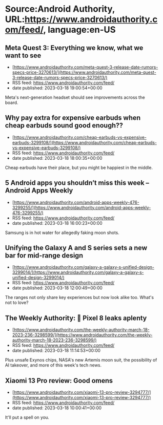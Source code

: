 # Source:Android Authority, URL:https://www.androidauthority.com/feed/, language:en-US

## Meta Quest 3: Everything we know, what we want to see
 - [https://www.androidauthority.com/meta-quest-3-release-date-rumors-specs-price-3270613/](https://www.androidauthority.com/meta-quest-3-release-date-rumors-specs-price-3270613/)
 - RSS feed: https://www.androidauthority.com/feed/
 - date published: 2023-03-18 19:00:54+00:00

Meta's next-generation headset should see improvements across the board.

## Why pay extra for expensive earbuds when cheap earbuds sound good enough??
 - [https://www.androidauthority.com/cheap-earbuds-vs-expensive-earbuds-3299108/](https://www.androidauthority.com/cheap-earbuds-vs-expensive-earbuds-3299108/)
 - RSS feed: https://www.androidauthority.com/feed/
 - date published: 2023-03-18 18:00:35+00:00

Cheap earbuds have their place, but you might be happiest in the middle.

## 5 Android apps you shouldn’t miss this week – Android Apps Weekly
 - [https://www.androidauthority.com/android-apps-weekly-476-3299255/](https://www.androidauthority.com/android-apps-weekly-476-3299255/)
 - RSS feed: https://www.androidauthority.com/feed/
 - date published: 2023-03-18 16:00:23+00:00

Samsung is in hot water for allegedly faking moon shots.

## Unifying the Galaxy A and S series sets a new bar for mid-range design
 - [https://www.androidauthority.com/galaxy-a-galaxy-s-unified-design-3299014/](https://www.androidauthority.com/galaxy-a-galaxy-s-unified-design-3299014/)
 - RSS feed: https://www.androidauthority.com/feed/
 - date published: 2023-03-18 12:00:49+00:00

The ranges not only share key experiences but now look alike too. What's not to love?

## The Weekly Authority: 📱 Pixel 8 leaks aplenty
 - [https://www.androidauthority.com/the-weekly-authority-march-18-2023-236-3298599/](https://www.androidauthority.com/the-weekly-authority-march-18-2023-236-3298599/)
 - RSS feed: https://www.androidauthority.com/feed/
 - date published: 2023-03-18 11:14:53+00:00

Plus unsafe Exynos chips, NASA's new Artemis moon suit, the possibility of AI takeover, and more of this week's tech news.

## Xiaomi 13 Pro review: Good omens
 - [https://www.androidauthority.com/xiaomi-13-pro-review-3294777/](https://www.androidauthority.com/xiaomi-13-pro-review-3294777/)
 - RSS feed: https://www.androidauthority.com/feed/
 - date published: 2023-03-18 10:00:41+00:00

It'll put a spell on you.

